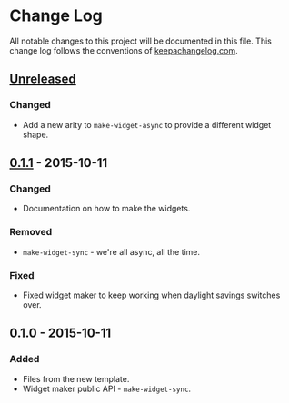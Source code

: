 # Change Log
All notable changes to this project will be documented in this file. This change log follows the conventions of [keepachangelog.com](http://keepachangelog.com/).

## [Unreleased][unreleased]
### Changed
- Add a new arity to `make-widget-async` to provide a different widget shape.

## [0.1.1] - 2015-10-11
### Changed
- Documentation on how to make the widgets.

### Removed
- `make-widget-sync` - we're all async, all the time.

### Fixed
- Fixed widget maker to keep working when daylight savings switches over.

## 0.1.0 - 2015-10-11
### Added
- Files from the new template.
- Widget maker public API - `make-widget-sync`.

[unreleased]: https://github.com/your-name/wilson-primes/compare/0.1.1...HEAD
[0.1.1]: https://github.com/your-name/wilson-primes/compare/0.1.0...0.1.1
